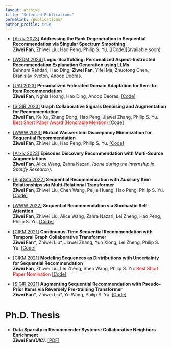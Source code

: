 ```yaml
---
layout: archive
title: "Selected Publications"
permalink: /publications/
author_profile: true
---
```


* [[Arxiv 2023]](https://arxiv.org/pdf/2306.11986.pdf) <b>Addressing the Rank Degeneration in Sequential Recommendation via Singular Spectrum Smoothing</b> <br> <b>Ziwei Fan</b>, Zhiwei Liu, Hao Peng, Philip S. Yu. [[Code]](available soon)


* [[WSDM 2024]](https://arxiv.org/pdf/2312.14345.pdf) <b>Logic-Scaffolding: Personalized Aspect-Instructed Recommendation Explanation Generation using LLMs</b> <br> Behnam Rahdari, Hao Ding, <b>Ziwei Fan</b>, Yifei Ma, Zhuotong Chen, Branislav Kveton, Anoop Deoras.

* [[UAI 2023]](https://arxiv.org/abs/2306.03191.pdf) <b>Personalized Federated Domain Adaptation for Item-to-Item Recommendation</b> <br> <b>Ziwei Fan</b>, Nghia Hoang, Hao Ding, Anoop Deoras. [[Code]](https://github.com/zfan20/PFGNNPlus/)

* [[SIGIR 2023]](https://arxiv.org/pdf/2304.03344.pdf) <b>Graph Collaborative Signals Denoising and Augmentation for Recommendation</b> <br> <b>Ziwei Fan</b>, Ke Xu, Zhang Dong, Hao Peng, Jiawei Zhang, Philip S. Yu. <span style="color:red"> Best Short Paper Award (Honorable Mention)</span> [[Code]](https://github.com/zfan20/GraphDA/)

* [[WWW 2023]](https://arxiv.org/pdf/2301.12197.pdf) <b>Mutual Wasserstein Discrepancy Minimization for Sequential Recommendation</b> <br> <b>Ziwei Fan</b>, Zhiwei Liu, Hao Peng, Philip S. Yu. [[Code]](https://github.com/zfan20/MStein)

* [[Arxiv 2023]](https://arxiv.org/abs/2301.01737) <b>Episodes Discovery Recommendation with Multi-Source Augmentations</b> <br> <b>Ziwei Fan</b>, Alice Wang, Zahra Nazari. <i>(done during the internship in Spotify Research)</i>. 

* [[BigData 2022]](https://arxiv.org/pdf/2210.13572.pdf) <b>Sequential Recommendation with Auxiliary Item Relationships via Multi-Relational Transformer</b> <br> <b>Ziwei Fan</b>, Zhiwei Liu, Chen Wang, Peijie Huang, Hao Peng, Philip S. Yu. [[Code]](https://github.com/zfan20/MT4SR)


* [[WWW 2022]](https://arxiv.org/pdf/2201.06035.pdf) <b>Sequential Recommendation via Stochastic Self-Attention</b> <br> <b>Ziwei Fan</b>, Zhiwei Liu, Alice Wang, Zahra Nazari, Lei Zheng, Hao Peng, Philip S. Yu. [[Code]](https://github.com/zfan20/STOSA)


* [[CIKM 2021]](https://arxiv.org/pdf/2108.06625.pdf) <b>Continuous-Time Sequential Recommendation with Temporal Graph Collaborative Transformer</b> <br> <b>Ziwei Fan\*</b>, Zhiwei Liu\*, Jiawei Zhang, Yun Xiong, Lei Zheng, Philip S. Yu. [[Code]](https://github.com/DyGRec/TGSRec)

* [[CIKM 2021]](https://arxiv.org/pdf/2106.06165.pdf) <b>Modeling Sequences as Distributions with Uncertainty for Sequential Recommendation</b><br> <b>Ziwei Fan</b>, Zhiwei Liu, Lei Zheng, Shen Wang, Philip S. Yu.
<span style="color:red">Best Short Paper Nomination</span> [[Code]](https://github.com/DyGRec/DT4SR)

* [[SIGIR 2021]](https://dl.acm.org/doi/pdf/10.1145/3404835.3463036) <b>Augmenting Sequential Recommendation with Pseudo-Prior Items via Reversely Pre-training Transformer</b> <br> <b>Ziwei Fan\*</b>, Zhiwei Liu\*, Yu Wang, Philip S. Yu. [[Code]](https://github.com/DyGRec/ASReP)


# Ph.D. Thesis
* <b>Data Sparsity in Recommender Systems: Collaborative Neighbors Enrichment</b> <br> <b>Ziwei Fan</b><i><b>(UIC)</b></i>.
[[PDF]](https://indigo.uic.edu/articles/thesis/Data_Sparsity_in_Recommender_Systems_Collaborative_Neighbors_Enrichment/24465757/1)

<!-- # Other Publications
* [[TIST]](https://arxiv.org/pdf/2111.10778.pdf) <b>Federated social recommendation with graph neural network</b> <br> Zhiwei Liu, Liangwei Yang, <b>Ziwei Fan</b>, Hao Peng, Philip S Yu. <i>ACM Transactions on Intelligent Systems and Technology</i>.

* [[WWW 2022]](https://arxiv.org/pdf/2202.03392.pdf) <b>Large-scale Personalized Video Game Recommendation via Social-aware Contextualized Graph Neural Network</b> <br> Liangwei Yang, Zhiwei Liu, Yu Wang, Chen Wang, <b>Ziwei Fan</b>, Philip S Yu.

* [[CIKM 2021]](https://arxiv.org/pdf/2108.11883.pdf) <b>DSKReG: Differentiable Sampling on Knowledge Graph for Recommendation with Relational GNN</b> <br> Yu Wang, Zhiwei Liu, <b>Ziwei Fan</b>, Lichao Sun, Philip S Yu.

* [[Plos one]](https://journals.plos.org/plosone/article?id=10.1371/journal.pone.0255467) <b>Improving information retrieval from electronic health records using dynamic and multi-collaborative filtering</b> <br> Xia Ning, <b>Ziwei Fan</b>, Evan Burgun, Zhiyun Ren, Titus Schleyer.

* [[BigData 2020]](https://arxiv.org/pdf/2010.11419.pdf) <b>Basket recommendation with multi-intent translation graph neural network</b> <br> Zhiwei Liu, Xiaohan Li, <b>Ziwei Fan</b>, Stephen Guo, Kannan Achan, Philip S Yu.

* [[SIGIR 2019]](https://dl.acm.org/doi/pdf/10.1145/3331184.3331329) <b>Gated Spectral Units: Modeling Co-evolving Patterns for Sequential Recommendation</b> <br> Lei Zheng, <b>Ziwei Fan</b>, Chun-Ta Lu, Jiawei Zhang, Philip S Yu.


* <b>Empirical evaluation of contextual combinations in recommendation system</b> <br> <b>Ziwei Fan</b>, Yingzhi Peng, Peijie Huang, Piyuan Lin, Yikui Chen, Zhenfa Chen, Kaiyin Li. <i>2016 International Conference on Machine Learning and Cybernetics <b>(ICMLC 2016)</b></i>.
[[PDF]](https://ieeexplore.ieee.org/abstract/document/7872977)

* <b>A feature generation framework for google trace analysis</b> <br> <b>Ziwei Fan</b>, Peijie Huang, Peisen Huang, Linxiao Chen, Yuqing Xiao, Mingxiang Huo, Yu Liang. <i>2015 International Conference on Machine Learning and Cybernetics <b>(ICMLC 2015)</b></i>.
[[PDF]](https://ieeexplore.ieee.org/abstract/document/7340927/)

* <b>Discriminative model for google host load prediction with rich feature set</b> <br> Peijie Huang, Dashu Ye, <b>Ziwei Fan</b>, Peisen Huang, Xuezhen Li.  <i>2015 15th IEEE/ACM International Symposium on Cluster, Cloud and Grid Computing <b>(CCGrid 2015)</b></i>.
[[PDF]](https://ieeexplore.ieee.org/abstract/document/7152619)

* <b>Modeling the task of Google MapReduce workload</b> <br> Xiaoyang Lin, Piyuan Lin, Peijie Huang, Linxiao Chen, <b>Ziwei Fan</b>, Peisen Huang.  <i>2015 15th IEEE/ACM International Symposium on Cluster, Cloud and Grid Computing <b>(CCGrid 2015)</b></i>.
[[PDF]](https://ieeexplore.ieee.org/abstract/document/7152628) -->

<!-- 
# Master Thesis
* <b>Ensemble methods for top-N recommendation</b> <br> <b>Ziwei Fan</b><i><b>(IUPUI)</b></i>.
[[PDF]](https://scholarworks.iupui.edu/bitstream/handle/1805/15937/A_thesis.pdf?sequence=1) -->
